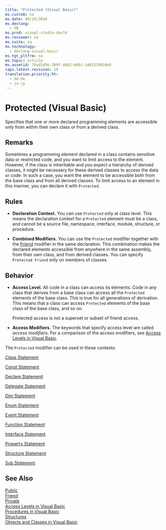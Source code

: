```yaml
---
title: "Protected (Visual Basic)"
ms.custom: na
ms.date: 09/19/2016
ms.devlang: 
  - VB
ms.prod: visual-studio-dev14
ms.reviewer: na
ms.suite: na
ms.technology: 
  - devlang-visual-basic
ms.tgt_pltfrm: na
ms.topic: article
ms.assetid: 74ad3d56-309f-49d2-b60c-1d0157d010e8
caps.latest.revision: 18
translation.priority.ht: 
  - de-de
  - ja-jp
---
```

# Protected (Visual Basic)
Specifies that one or more declared programming elements are accessible only from within their own class or from a derived class.  
  
## Remarks  
 Sometimes a programming element declared in a class contains sensitive data or restricted code, and you want to limit access to the element. However, if the class is inheritable and you expect a hierarchy of derived classes, it might be necessary for these derived classes to access the data or code. In such a case, you want the element to be accessible both from the base class and from all derived classes. To limit access to an element in this manner, you can declare it with `Protected`.  
  
## Rules  
  
-   **Declaration Context.** You can use `Protected` only at class level. This means the declaration context for a `Protected` element must be a class, and cannot be a source file, namespace, interface, module, structure, or procedure.  
  
-   **Combined Modifiers.** You can use the `Protected` modifier together with the [Friend](../Topic/Friend%20\(Visual%20Basic\).md) modifier in the same declaration. This combination makes the declared elements accessible from anywhere in the same assembly, from their own class, and from derived classes. You can specify `Protected Friend` only on members of classes.  
  
## Behavior  
  
-   **Access Level.** All code in a class can access its elements. Code in any class that derives from a base class can access all the `Protected` elements of the base class. This is true for all generations of derivation. This means that a class can access `Protected` elements of the base class of the base class, and so on.  
  
     Protected access is not a superset or subset of friend access.  
  
-   **Access Modifiers.** The keywords that specify access level are called *access modifiers*. For a comparison of the access modifiers, see [Access Levels in Visual Basic](../vs140/Access-Levels-in-Visual-Basic.md).  
  
 The `Protected` modifier can be used in these contexts:  
  
 [Class Statement](../Topic/Class%20Statement%20\(Visual%20Basic\).md)  
  
 [Const Statement](../Topic/Const%20Statement%20\(Visual%20Basic\).md)  
  
 [Declare Statement](../Topic/Declare%20Statement.md)  
  
 [Delegate Statement](../vs140/Delegate-Statement.md)  
  
 [Dim Statement](../Topic/Dim%20Statement%20\(Visual%20Basic\).md)  
  
 [Enum Statement](../Topic/Enum%20Statement%20\(Visual%20Basic\).md)  
  
 [Event Statement](../vs140/Event-Statement.md)  
  
 [Function Statement](../Topic/Function%20Statement%20\(Visual%20Basic\).md)  
  
 [Interface Statement](../vs140/Interface-Statement--Visual-Basic-.md)  
  
 [Property Statement](../vs140/Property-Statement.md)  
  
 [Structure Statement](../Topic/Structure%20Statement.md)  
  
 [Sub Statement](../Topic/Sub%20Statement%20\(Visual%20Basic\).md)  
  
## See Also  
 [Public](../vs140/Public--Visual-Basic-.md)   
 [Friend](../Topic/Friend%20\(Visual%20Basic\).md)   
 [Private](../vs140/Private--Visual-Basic-.md)   
 [Access Levels in Visual Basic](../vs140/Access-Levels-in-Visual-Basic.md)   
 [Procedures in Visual Basic](../vs140/Procedures-in-Visual-Basic.md)   
 [Structures](../vs140/Structures--Visual-Basic-.md)   
 [Objects and Classes in Visual Basic](../Topic/Objects%20and%20Classes%20in%20Visual%20Basic.md)